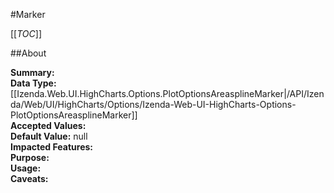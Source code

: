 #Marker

[[_TOC_]]

##About

**Summary:**   
**Data Type:** [[Izenda.Web.UI.HighCharts.Options.PlotOptionsAreasplineMarker|/API/Izenda/Web/UI/HighCharts/Options/Izenda-Web-UI-HighCharts-Options-PlotOptionsAreasplineMarker]]  
**Accepted Values:**   
**Default Value:** null  
**Impacted Features:**   
**Purpose:**   
**Usage:**   
**Caveats:**   

